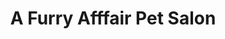 ---
title: "A Furry Afffair Pet Salon"
url: /colorado-springs/a-furry-afffair-pet-salon/
shop: pet grooming
---